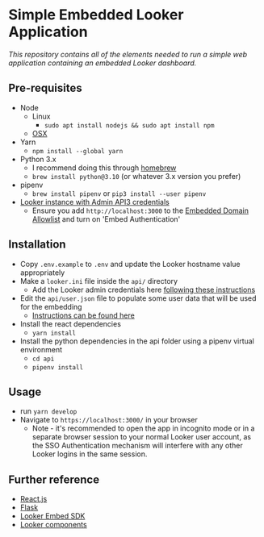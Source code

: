 # Simple Embedded Looker Application
_This repository contains all of the elements needed to run a simple web application containing an embedded Looker dashboard._

## Pre-requisites
* Node
  * Linux
    * `sudo apt install nodejs && sudo apt install npm`
  * [OSX](https://nodejs.org/en/download/)
* Yarn
  * `npm install --global yarn`
* Python 3.x
  * I recommend doing this through [homebrew](https://brew.sh/)
  * `brew install python@3.10` (or whatever 3.x version you prefer)
* pipenv
  * `brew install pipenv` or `pip3 install --user pipenv`
* [Looker instance with Admin API3 credentials](https://github.com/looker-open-source/sdk-codegen/tree/main/python#configuring-the-sdk)
  * Ensure you add `http://localhost:3000` to the [Embedded Domain Allowlist](https://cloud.google.com/looker/docs/admin-panel-platform-embed#embedded_domain_allowlist) and turn on 'Embed Authentication'

## Installation
* Copy `.env.example` to `.env` and update the Looker hostname value appropriately
* Make a `looker.ini` file inside the `api/` directory
  * Add the Looker admin credentials here [following these instructions](https://github.com/looker-open-source/sdk-codegen/tree/main/python#configuring-the-sdk)
* Edit the `api/user.json` file to populate some user data that will be used for the embedding
  * [Instructions can be found here](https://cloud.google.com/looker/docs/single-sign-on-embedding#collecting_the_necessary_looker_information)
* Install the react dependencies
  * `yarn install`
* Install the python dependencies in the api folder using a pipenv virtual environment
  * `cd api`
  * `pipenv install`

## Usage
* run `yarn develop`
* Navigate to `https://localhost:3000/` in your browser
  * Note - it's recommended to open the app in incognito mode or in a separate browser session to your normal Looker user account, as the SSO Authentication mechanism will interfere with any other Looker logins in the same session.

## Further reference
* [React.js](https://reactjs.org/)
* [Flask](https://flask.palletsprojects.com/en/2.2.x/)
* [Looker Embed SDK](https://looker-open-source.github.io/embed-sdk/)
* [Looker components](https://looker-open-source.github.io/components/latest/)

